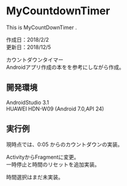 # MyCountdownTimer
This is MyCountDownTimer .

作成日：2018/2/2  
更新日：2018/12/5

カウントダウンタイマー  
Androidアプリ作成の本をを参考にしながら作成。 

## 開発環境
AndroidStudio 3.1  
HUAWEI HDN-W09 (Android 7.0,API 24)

## 実行例
現時点では、0:05 からのカウントダウンの実装。  

ActivityからFragmentに変更。  
一時停止と時間のリセットを追加実装。

時間選択はまだ未実装。